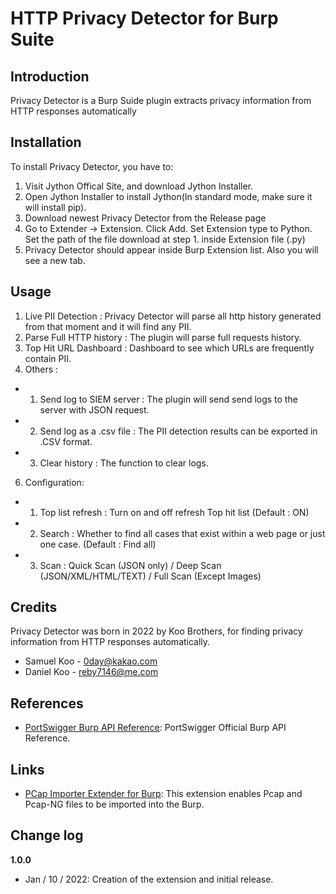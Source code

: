 # HTTP Privacy Detector for Burp Suite

## Introduction

Privacy Detector is a Burp Suide plugin extracts privacy information from HTTP responses automatically

## Installation

To install Privacy Detector, you have to:

1. Visit Jython Offical Site, and download Jython Installer.
2. Open Jython Installer to install Jython(In standard mode, make sure it will install pip). 
3. Download newest Privacy Detector from the Release page
4. Go to Extender -> Extension. Click Add. Set Extension type to Python. Set the path of the file download at step 1.
   inside Extension file (.py)
5. Privacy Detector should appear inside Burp Extension list. Also you will see a new tab.

## Usage

1. Live PII Detection : Privacy Detector will parse all http history generated from that moment and it will find any PII.
2. Parse Full HTTP history : The plugin will parse full requests history.
3. Top Hit URL Dashboard : Dashboard to see which URLs are frequently contain PII.
5. Others : 
- 1) Send log to SIEM server :  The plugin will send send logs to the server with JSON request.
- 2) Send log as a .csv file : The PII detection results can be exported in .CSV format.
- 3) Clear history : The function to clear logs.
6. Configuration:
- 1) Top list refresh : Turn on and off refresh Top hit list (Default : ON)
- 2) Search : Whether to find all cases that exist within a web page or just one case. (Default : Find all)
- 3) Scan : Quick Scan (JSON only) / Deep Scan (JSON/XML/HTML/TEXT) / Full Scan (Except Images)

## Credits

Privacy Detector was born in 2022 by Koo Brothers, for finding privacy information from HTTP responses automatically.
- Samuel Koo - 0day@kakao.com 
- Daniel Koo - reby7146@me.com

## References

- [PortSwigger Burp API Reference](https://portswigger.net/burp/extender/api/burp/package-summary.html): PortSwigger Official Burp API Reference.

## Links

- [PCap Importer Extender for Burp](https://portswigger.net/bappstore/01da4fdd9f6e4e12b0622fbdaa2dd26d): This extension enables Pcap and Pcap-NG files to be imported into the Burp.

## Change log

**1.0.0**

* Jan / 10 / 2022: Creation of the extension and initial release.

